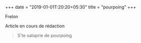 +++
date = "2019-01-01T:20:20+05:30"
title = "pourpoing"
+++

Frelon
<!--more-->
Article en cours de rédaction

> S'te saloprie de pourpoing
